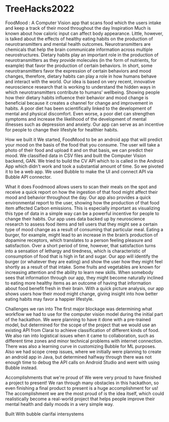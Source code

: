 # TreeHacks2022
FoodMood : A Computer Vision app that scans food which the users intake and keep a track of their mood throughout the day 
Inspiration
Much is known about how caloric input can affect body appearance. Little, however, is talked about the effects of healthy eating habits on the production of neurotransmitters and mental health outcomes. Neurotransmitters are chemicals that help the brain communicate information across multiple neurostructures. Dietary habits play an important role in the production of neurotransmitters as they provide molecules (in the form of nutrients, for example) that favor the production of certain behaviors. In short, some neurotransmitters favor the expression of certain behaviors and mood changes, therefore, dietary habits can play a role in how humans behave and interact with the world. Our idea is based on very recent, innovative neuroscience research that is working to understand the hidden ways in which neurotransmitters contribute to humans’ wellbeing. Showing people how their dietary habits influence their behavior and mood change is beneficial because it creates a channel for change and improvement in habits. A poor diet has been scientifically linked to the development of mental and physical discomfort. Even worse, a poor diet can strengthen symptoms and increase the likelihood of the development of mental illnesses such as depression and anxiety. Our app can serve as an incentive for people to change their lifestyle for healthier habits.

How we built it
We started, FoodMood to be an android app that will predict your mood on the basis of the food that you consume. The user will take a photo of their food and upload it and on that basis, we can predict their mood. We classified data in CSV files and built the Computer Vision backend, GAN. We tried to build the CV API which to is called in the Android App which didn't work and took a substantial amount of time. So we pivoted it to be a web app. We used Bubble to make the UI and connect API via Bubble API connector.

What it does
Foodmood allows users to scan their meals on the spot and receive a quick report on how the ingestion of that food might affect their mood and behavior throughout the day. Our app also provides a quick environmental report to the user, showing how the production of that food item affected Carbon emissions. This is especially important as visualizing this type of data in a simple way can be a powerful incentive for people to change their habits. Our app uses data backed up by neuroscience research to assess food items and tell users that they might see a certain type of mood change as a result of consuming that particular meal. Eating a burger, for example, might lead to an increase in the brain’s production of dopamine receptors, which translates to a person feeling pleasure and satisfaction. Over a short period of time, however, that satisfaction turns into a sensation of lethargy and tiredness, which is characteristic of consumption of food that is high in fat and sugar. Our app will identify the burger (or whatever they are eating) and show the user how they might feel shortly as a result of that intake. Some fruits and vegetables are known for increasing attention and the ability to learn new skills. When somebody sees that information through our app, they might become naturally inclined to eating more healthy items as an outcome of having that information about food benefit fresh in their brain. With a quick picture analysis, our app shows users how their mood might change, giving insight into how better eating habits may favor a happier lifestyle.

Challenges we ran into
The first major blockage was determining what workflow we had to use for the computer vision model during the initial part of the hackathon. We were planning to have it done with a pre-trained model, but determined for the scope of the project that we would use an existing API from Clarai to achieve classification of different kinds of food. We also ran into logistical issues when it came to collaboration, such as different time zones and minor technical problems with internet connection. There was also a learning curve in customizing Bubble for ML purposes. Also we had scope creep issues, where we initially were planning to create an android app in Java, but determined halfway through there was not enough time to debug the API calls on Android Studio and went with using Bubble instead.

Accomplishments that we're proud of
We were very proud to have finished a project to present! We ran through many obstacles in this hackathon, so even finishing a final product to present is a huge accomplishment for us! The accomplishment we are the most proud of is the idea itself, which could realistically become a real-world project that helps people improve their mental health and daily moods in a very simple way.

Built With
bubble
clarifai
intersystems
